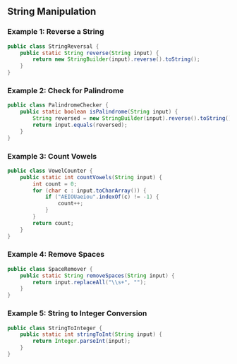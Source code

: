 ## String Manipulation

### Example 1: Reverse a String
```java
public class StringReversal {
    public static String reverse(String input) {
        return new StringBuilder(input).reverse().toString();
    }
}
```

### Example 2: Check for Palindrome
```java
public class PalindromeChecker {
    public static boolean isPalindrome(String input) {
        String reversed = new StringBuilder(input).reverse().toString();
        return input.equals(reversed);
    }
}
```

### Example 3: Count Vowels
```java
public class VowelCounter {
    public static int countVowels(String input) {
        int count = 0;
        for (char c : input.toCharArray()) {
            if ("AEIOUaeiou".indexOf(c) != -1) {
                count++;
            }
        }
        return count;
    }
}
```

### Example 4: Remove Spaces
```java
public class SpaceRemover {
    public static String removeSpaces(String input) {
        return input.replaceAll("\\s+", "");
    }
}
```

### Example 5: String to Integer Conversion
```java
public class StringToInteger {
    public static int stringToInt(String input) {
        return Integer.parseInt(input);
    }
}
```